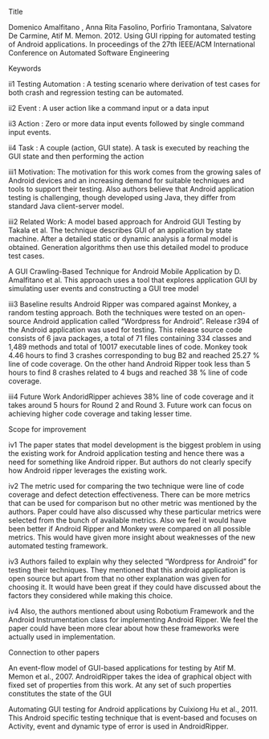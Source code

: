Title
 
Domenico Amalfitano , Anna Rita Fasolino, Porfirio Tramontana, Salvatore De Carmine, Atif M. Memon. 2012. Using GUI ripping for automated testing of Android applications. In proceedings of the 27th IEEE/ACM International Conference on Automated Software Engineering 

Keywords

ii1 Testing Automation : A testing scenario where derivation of test cases for both crash and regression testing can be automated.

ii2 Event : A user action like a command input or a data input

ii3 Action : Zero or more data input events followed by single command input events.

ii4 Task : A couple (action, GUI state). A task is executed by reaching the GUI state and then performing the action

iii1 Motivation: 
The motivation for this work comes from the growing sales of Android devices and an increasing demand for suitable techniques and tools to support their testing. Also authors believe that Android application testing is challenging, though developed using Java, they differ from standard Java client-server model.

iii2 Related Work: 
A model based approach for Android GUI Testing by Takala et al. 
The technique describes GUI of an application by state machine. After a detailed static or dynamic analysis a formal model is obtained. Generation algorithms then use this detailed model to produce test cases.

A GUI Crawling-Based Technique for Android Mobile Application by D. Amalfitano et al.
This approach uses a tool that explores application GUI by simulating user events and constructing a GUI tree model

iii3 Baseline results
Android Ripper was compared against Monkey, a random testing approach. Both the techniques were tested on an open-source Android application called “Wordpress for Android”. Release r394 of the Android application was used for testing. This release source code consists of 6 java packages, a total of 71 files containing 334 classes and 1,489 methods and total of 10017 executable lines of code. Monkey took 4.46 hours to find 3 crashes corresponding to bug B2 and reached 25.27 % line of code coverage. On the other hand Android Ripper took less than 5 hours to find 8 crashes related to 4 bugs and reached 38 % line of code coverage.   


iii4 Future Work
AndoridRipper achieves 38% line of code coverage and it takes around 5 hours for Round 2 and Round 3. Future work can focus on achieving higher code coverage and taking lesser time.  

Scope for improvement

iv1 The paper states that model development is the biggest problem in using the existing work for Android application testing and hence there was a need for something like Android ripper. But authors do not clearly specify how Android ripper leverages the existing work.

iv2 The metric used for comparing the two technique were line of code coverage and defect detection effectiveness. There can be more metrics that can be used for comparison but no other metric was mentioned by the authors. Paper could have also discussed why these particular metrics were selected from the bunch of available metrics. Also we feel it would have been better if Android Ripper and Monkey were compared on all possible metrics. This would have given more insight about weaknesses of the new automated testing framework.

iv3 Authors failed to explain why they selected “Wordpress for Android” for testing their techniques. They mentioned that this android application is open source but apart from that no other explanation was given for choosing it. It would have been great if they could have discussed about the factors they considered while making this choice.

iv4 Also, the authors mentioned about using Robotium Framework and the Android Instrumentation class for implementing Android Ripper. We feel the paper could have been more clear about how these frameworks were actually used in implementation.  

Connection to other papers

An event-flow model of GUI-based applications for testing by Atif M. Memon et al., 2007. 
AndroidRipper takes the idea of graphical object with fixed set of properties from this work. At any set of such properties constitutes the state of the GUI 

Automating GUI testing for Android applications by Cuixiong Hu et al., 2011.
This Android specific testing technique that is event-based and focuses on Activity, event and  dynamic type of error is used in AndroidRipper.
